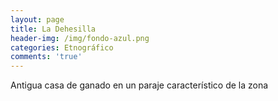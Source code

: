 ```yaml
---
layout: page
title: La Dehesilla
header-img: /img/fondo-azul.png
categories: Etnográfico
comments: 'true'
---
```



Antigua casa de ganado en un paraje característico de la zona

<div class="photos">
</div>
